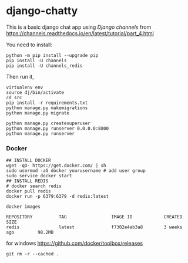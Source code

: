 # django-chatty

This is a basic django chat app using *Django channels* from https://channels.readthedocs.io/en/latest/tutorial/part_4.html

You need to install:

```
python -m pip install --upgrade pip
pip install -U channels
pip install -U channels_redis
```
Then run it,

```
virtualenv env
source dj/bin/activate
cd src
pip install -r requirements.txt
python manage.py makemigrations
python manage.py migrate

python manage.py createsuperuser
python manage.py runserver 0.0.0.0:8000
python manage.py runserver
```

### Docker

```
## INSTALL DOCKER
wget -qO- https://get.docker.com/ | sh
sudo usermod -aG docker yourusername # add user group
sudo service docker start
## INSTALL REDIS
# docker search redis
docker pull redis
docker run -p 6379:6379 -d redis:latest
```

```
docker images
```

```
REPOSITORY          TAG                 IMAGE ID            CREATED             SIZE
redis               latest              f7302e4ab3a8        3 weeks ago         98.2MB
```

for windows
https://github.com/docker/toolbox/releases

```
git rm -r --cached .
```

